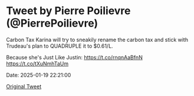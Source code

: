 # Tweet by Pierre Poilievre (@PierrePoilievre)

Carbon Tax Karina will try to sneakily rename the carbon tax and stick with Trudeau's plan to QUADRUPLE it to $0.61/L. 

Because she's Just Like Justin: https://t.co/rnqnAaBfnN https://t.co/tXuNmhTaUm

Date: 2025-01-19 22:21:00

[Original Tweet](https://x.com/PierrePoilievre/status/1881104599404433817)
